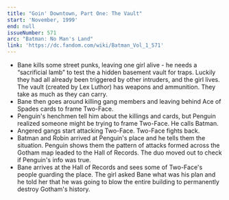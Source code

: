 ```yaml
---
title: "Goin' Downtown, Part One: The Vault"
start: 'November, 1999'
end: null
issueNumber: 571
arc: "Batman: No Man's Land"
link: 'https://dc.fandom.com/wiki/Batman_Vol_1_571'
---
```


- Bane kills some street punks, leaving one girl alive - he needs a “sacrificial lamb” to test the a hidden basement vault for traps. Luckily they had all already been triggered by other intruders, and the girl lives. The vault (created by Lex Luthor) has weapons and ammunition. They take as much as they can carry.
- Bane then goes around killing gang members and leaving behind Ace of Spades cards to frame Two-Face.
- Penguin's henchmen tell him about the killings and cards, but Penguin realized someone might be trying to frame Two-Face. He calls Batman.
- Angered gangs start attacking Two-Face. Two-Face fights back.
- Batman and Robin arrived at Penguin's place and he tells them the situation. Penguin shows them the pattern of attacks formed across the Gotham map leaded to the Hall of Records. The duo moved out to check if Penguin's info was true.
- Bane arrives at the Hall of Records and sees some of Two-Face's people guarding the place. The girl asked Bane what was his plan and he told her that he was going to blow the entire building to permanently destroy Gotham's history.
